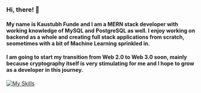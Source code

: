 ### Hi, there! 👋

<!--
**fundekaustubh/fundekaustubh** is a ✨ _special_ ✨ repository because its `README.md` (this file) appears on your GitHub profile.

Here are some ideas to get you started:

- 🔭 I’m currently working on ...
- 🌱 I’m currently learning ...
- 👯 I’m looking to collaborate on ...
- 🤔 I’m looking for help with ...
- 💬 Ask me about ...
- 📫 How to reach me: ...
- 😄 Pronouns: ...
- ⚡ Fun fact: ...
-->
#### My name is Kaustubh Funde and I am a MERN stack developer with working knowledge of MySQL and PostgreSQL as well. I enjoy working on backend as a whole and creating full stack applications from scratch, seometimes with a bit of Machine Learning sprinkled in.
#### I am going to start my transition from Web 2.0 to Web 3.0 soon, mainly because cryptography itself is very stimulating for me and I hope to grow as a developer in this journey.
[![My Skills](https://skillicons.dev/icons?i=c,cpp,python,html,css,bootstrap,js,git,nodejs,expressjs,react,mongodb,mysql,postgresql)](https://skillicons.dev)
